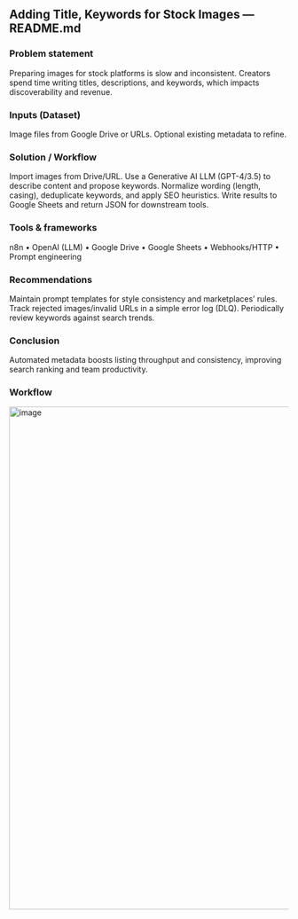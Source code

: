 ## Adding Title, Keywords for Stock Images — README.md

### Problem statement
Preparing images for stock platforms is slow and inconsistent. Creators spend time writing titles, descriptions, and keywords, which impacts discoverability and revenue.

### Inputs (Dataset)

Image files from Google Drive or URLs.
Optional existing metadata to refine.

### Solution / Workflow

Import images from Drive/URL.
Use a Generative AI LLM (GPT-4/3.5) to describe content and propose keywords.
Normalize wording (length, casing), deduplicate keywords, and apply SEO heuristics.
Write results to Google Sheets and return JSON for downstream tools.

### Tools & frameworks

n8n • OpenAI (LLM) • Google Drive • Google Sheets • Webhooks/HTTP • Prompt engineering

### Recommendations

Maintain prompt templates for style consistency and marketplaces’ rules.
Track rejected images/invalid URLs in a simple error log (DLQ).
Periodically review keywords against search trends.

### Conclusion
Automated metadata boosts listing throughput and consistency, improving search ranking and team productivity.

### Workflow
<img width="1918" height="907" alt="image" src="https://github.com/user-attachments/assets/067ac6b2-ffe5-4a59-8afd-a885ad973dea" />
